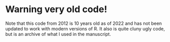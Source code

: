 # Warning very old code!

Note that this code from 2012 is 10 years old as of 2022 and has not been updated to work with modern versions of R.
It also is quite cluny ugly code, but is an archive of what I used in the manuscript.

